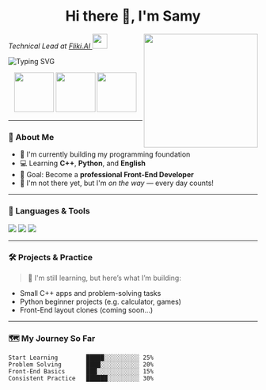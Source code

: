 
<h1 align="center">Hi there 👋, I'm Samy</h1>
<p align="center">
  <img align='right' src="https://media.giphy.com/media/M9gbBd9nbDrOTu1Mqx/giphy.gif" width="230">
<p><em>Technical Lead at <a href="https://fliki.ai/">Fliki.AI
</a><img src="https://media.giphy.com/media/WUlplcMpOCEmTGBtBW/giphy.gif" width="30"> 
</em></p>
  <img src="https://readme-typing-svg.demolab.com?font=Fira+Code&duration=3000&pause=1000&color=00FFBF&center=true&width=435&lines=Aspiring+Front-End+Developer;Learning+Cpp%2C+Python%2C+English;Determined+to+grow+every+day+%F0%9F%8C%9F" alt="Typing SVG" />
</p>

<p align="center">
  <img src="https://raw.githubusercontent.com/Manthan933/Manthan933/main/bird-unscreen.gif" width="80px" />
  <img src="https://raw.githubusercontent.com/Manthan933/Manthan933/main/bird-unscreen.gif" width="80px" />
  <img src="https://raw.githubusercontent.com/Manthan933/Manthan933/main/bird-unscreen.gif" width="80px" />
</p>

---

### 🧠 About Me

- 🧩 I'm currently building my programming foundation  
- 💻 Learning **C++**, **Python**, and **English**  
- 🎯 Goal: Become a **professional Front-End Developer**  
- 💪 I'm not there yet, but I'm *on the way* — every day counts!  

---

### 🚀 Languages & Tools

<p>
  <img src="https://img.shields.io/badge/C%2B%2B-00599C?style=for-the-badge&logo=c%2B%2B&logoColor=white" />
  <img src="https://img.shields.io/badge/Python-14354C?style=for-the-badge&logo=python&logoColor=white" />
  <img src="https://img.shields.io/badge/English-Learning-blue?style=for-the-badge" />
</p>

---

### 🛠️ Projects & Practice

> 🔧 I'm still learning, but here’s what I’m building:
- Small C++ apps and problem-solving tasks  
- Python beginner projects (e.g. calculator, games)  
- Front-End layout clones (coming soon...)  

---

### 🗺️ My Journey So Far

```text
Start Learning        █████░░░░░░░░░░ 25%
Problem Solving       ████░░░░░░░░░░░ 20%
Front-End Basics      ███░░░░░░░░░░░░ 15%
Consistent Practice   ██████░░░░░░░░░ 30%
